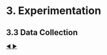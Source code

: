 # 3. Experimentation
## 3.3 Data Collection

[:arrow_backward: ](https://github.com/hhzsmartlab/iowash/blob/master/03_Experimentation/3.2_Test-Phase.md)[:arrow_forward: ](https://github.com/hhzsmartlab/iowash/blob/master/04_Evaluation/4.1_Validation.md)
